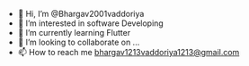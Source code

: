 - 👋 Hi, I’m @Bhargav2001vaddoriya
- 👀 I’m interested in software Developing
- 🌱 I’m currently learning Flutter
- 💞️ I’m looking to collaborate on ...
- 📫 How to reach me bhargav1213vaddoriya1213@gmail.com

<!---
Bhargav2001vaddoriya/Bhargav2001vaddoriya is a ✨ special ✨ repository because its `README.md` (this file) appears on your GitHub profile.
You can click the Preview link to take a look at your changes.
--->
